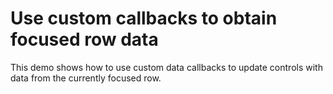 # Use custom callbacks to obtain focused row data


<p>This demo shows how to use custom data callbacks to update controls with data from the currently focused row.</p>

<br/>


